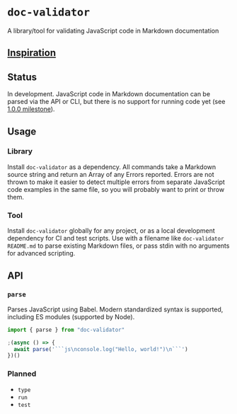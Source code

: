 # `doc-validator`

A library/tool for validating JavaScript code in Markdown documentation

## [Inspiration](https://twitter.com/bitandbang/status/1375534850506129418)

## Status

In development. JavaScript code in Markdown documentation can be parsed via the API or CLI, but there is no support for running code yet (see [1.0.0 milestone](https://github.com/nickmccurdy/doc-validator/milestone/1)).

## Usage

### Library

Install `doc-validator` as a dependency. All commands take a Markdown source string and return an Array of any Errors reported. Errors are not thrown to make it easier to detect multiple errors from separate JavaScript code examples in the same file, so you will probably want to print or throw them.

### Tool

Install `doc-validator` globally for any project, or as a local development dependency for CI and test scripts. Use with a filename like `doc-validator README.md` to parse existing Markdown files, or pass stdin with no arguments for advanced scripting.

## API

### `parse`

Parses JavaScript using Babel. Modern standardized syntax is supported, including ES modules (supported by Node).

````js
import { parse } from "doc-validator"

;(async () => {
  await parse('```js\nconsole.log("Hello, world!")\n```')
})()
````

### Planned

- `type`
- `run`
- `test`
